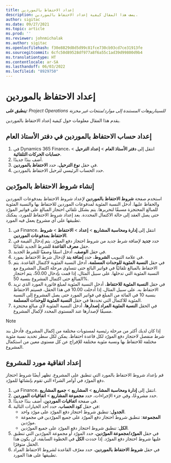 ```yaml
---
title: إعداد الاحتفاظ بالموردين
description: يصف هذا المقال كيفية إعداد الاحتفاظ بالموردين.
author: sigitac
ms.date: 09/27/2021
ms.topic: article
ms.prod: ''
ms.reviewer: johnmichalak
ms.author: sigitac
ms.openlocfilehash: f30e8829d8d5d99c81fce730cb93cd7ce31913fe
ms.sourcegitcommit: 6cfc50d89528df977a8f6a55c1ad39d99800d9b4
ms.translationtype: HT
ms.contentlocale: ar-SA
ms.lasthandoff: 06/03/2022
ms.locfileid: "8929750"
---
```

# <a name="set-up-vendor-retention"></a>إعداد الاحتفاظ بالموردين

_**ينطبق على:** Project Operations للسيناريوهات المستندة إلى موارد/منتجات غير مخزنة‬_

يقدم هذا المقال معلومات حول كيفية إعداد الاحتفاظ بالموردين.

## <a name="set-up-a-vendor-retention-account-in-general-ledger"></a>إعداد حساب الاحتفاظ بالموردين في دفتر الأستاذ العام

1. في Dynamics 365 Finance، انتقل إلى **دفتر الأستاذ العام** > **إعداد الترحيل** > **حسابات الحركات التلقائية**.
2. أضف بندًا جديدًا.
3. في حقل **نوع الترحيل**، حدد **الاحتفاظ بالموردين**.
4. حدد الحساب الرئيسي لترحيل الاحتفاظ بالموردين.

## <a name="create-vendor-retention-terms"></a>إنشاء شروط الاحتفاظ بالمورّدين

استخدم صفحة **شروط الاحتفاظ بالموردين** لإعداد شروط الاحتفاظ بمدفوعات الموردين والحفاظ عليها. أدخل النسبة المئوية لمدفوعات الموردين للاحتفاظ بها والنسبة المئوية للمبالغ المحتجزة مسبقًا لتحريرها. يتم بشكل تلقائي احتجاز المبالغ على فواتير المورّد حتى يصل العقد إلى حالة الاكتمال المحددة. بعد إعداد شروط الاحتفاظ للمورد، يمكنك تطبيقها على أي مشروع يعمل فيه المورد.

1. في Finance، انتقل إلى **إدارة ومحاسبة المشاريع** > **إعداد** > **الاحتفاظ** > **شروط الاحتفاظ بمدفوعات الموردين**.
2. حدد **جديد** لإضافة شرط جديد من شروط احتجاز دفع المورّد. يتم إدخال القيمة في حقل **معرف القاعدة** للشرط الجديد تلقائيًا. 
3. في حقل **الوصف**، أدخل اسمًا وصفيًا للشرط الجديد.
4. في علامة التبويب  **الشروط**، حدد **إضافة بند** لإدخال شرط الاحتفاظ بمورد.
5. في حقل **النسبة المئوية للوحدات المسلمة**، أدخل النسبة المئوية لاكتمال القاعدة. يتم الاحتفاظ بالمبالغ تلقائيًا في فواتير البائع حتى تتساوى مرحلة اكتمال المشروع مع النسبة المئوية التي تدخلها. على سبيل المثال، إذا قمت بإدخال 50.00، يتم احتجاز المبالغ حتى اكتمال المشروع بنسبة 50%.
6. في حقل **النسبة المئوية للاحتفاظ**، أدخل النسبة المئوية لمبلغ فاتورة المورد الذي تريد الاحتفاظ به. على سبيل المثال، إذا أدخلت 10.00 في هذا الحقل، فسيتم الاحتفاظ بنسبة 10 في المائة من المبلغ في فواتير المورد حتى يصل المشروع إلى النسبة المئوية للاكتمال التي تحددها في حقل **النسبة المئوية للوحدات المسلمة**.
7. في الحقل **النسبة المئوية المراد إصدارها**، أدخل النسبة المئوية لأي مبالغ محتجزة مسبقًا لإصدارها عند المستوى المحدد لإكمال المشروع.

> [!NOTE]
> إذا كان لديك أكثر من مرحلة رئيسية لمستويات مختلفة من إكمال المشروع، فأدخل بند شرط منفصل لاحتجاز دفع المورّد لكل قاعدة احتفاظ. يمكن لكل سطر تحديد نسبة مئوية مختلفة للاحتفاظ بها ونسبة مئوية مختلفة للإفراج عن كل مستوى معين من استكمال المشروع.

## <a name="set-up-a-vendor-agreement-for-the-project"></a>إعداد اتفاقية مورد للمشروع

قم بإعداد شروط الاحتفاظ بالمورد التي تنطبق على المشروع. تظهر أيضًا شروط احتجاز دفع المورّد في أوامر الشراء التي تقوم بإنشائها للمورّد.

1. في Finance، انتقل إلى **إدارة ومحاسبة المشاريع** > **المشاريع** > **جميع المشاريع**. 
2. حدد مشروعًا، وفي جزء الإجراءات، حدد **مجموعة المشاريع** > **اتفاقيات الموردين**.
3. في صفحة **اتفاقيات الموردين**، أضف بندًا جديدًا.
4. في حقل **كود الحساب**، حدد أحد الخيارات التالية:
   - **الجدول**: تنطبق شروط احتجاز دفع المورّد على مورّد واحد.
   - **المجموعة**: تنطبق شروط احتجاز دفع المورّد على جميع المورّدين في مجموعة مورّدين.
   - **الكل**: تنطبق شروط احتجاز دفع المورّد على جميع المورّدين.
5. في حقل **المورّد/مجموعة المورّدين**، حدد المورّد أو مجموعة المورّدين التي تنطبق عليها شروط احتجاز دفع المورّد. إذا حددت **الكل** في الخطوة السابقة، لن يكون هذا الحقل متوفرًا.
6. في حقل **شروط الاحتفاظ بالموردين**، حدد معرّف القاعدة لشروط الاحتفاظ المراد تطبيقها على هذا المورد.

